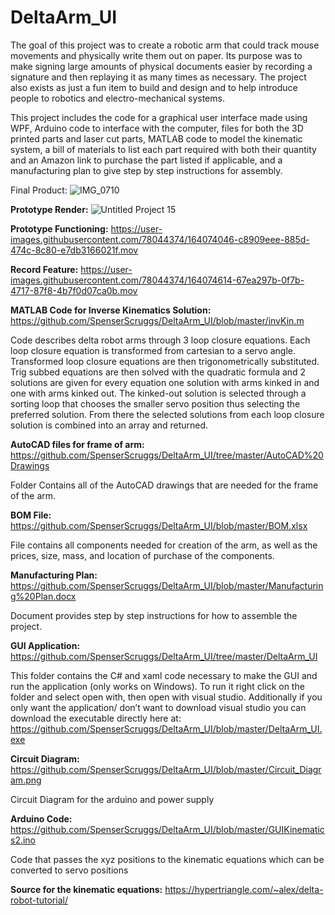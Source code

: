 # DeltaArm_UI
  The goal of this project was to create a robotic arm that could track mouse movements and physically write them out on paper. Its purpose was to make signing large amounts of physical documents easier by recording a signature and then replaying it as many times as necessary. The project also exists as just a fun item to build and design and to help introduce people to robotics and electro-mechanical systems.

  This project includes the code for a graphical user interface made using WPF, Arduino code to interface with the computer, files for both the 3D printed parts and laser cut parts, MATLAB code to model the kinematic system, a bill of materials to list each part required with both their quantity and an Amazon link to purchase the part listed if applicable, and a manufacturing plan to give step by step instructions for assembly.

Final Product:
![IMG_0710](https://user-images.githubusercontent.com/78044374/167205772-4779bab4-ca41-42d7-8c32-6ada8e1bc74a.jpg)


**Prototype Render:**
![Untitled Project 15](https://user-images.githubusercontent.com/78044374/160977757-f82b6d6d-ac65-4387-82fb-7df79fcd4c2d.png)


**Prototype Functioning:**
https://user-images.githubusercontent.com/78044374/164074046-c8909eee-885d-474c-8c80-e7db3166021f.mov


**Record Feature:**
https://user-images.githubusercontent.com/78044374/164074614-67ea297b-0f7b-4717-87f8-4b7f0d07ca0b.mov


**MATLAB Code for Inverse Kinematics Solution:**
https://github.com/SpenserScruggs/DeltaArm_UI/blob/master/invKin.m

Code describes delta robot arms through 3 loop closure equations. Each loop closure equation is transformed from cartesian to a servo angle. Transformed loop closure equations are then trigonometrically substituted. Trig subbed equations are then solved with the quadratic formula and 2 solutions are given for every equation one solution with arms kinked in and one with arms kinked out. The kinked-out solution is selected through a sorting loop that chooses the smaller servo position thus selecting the preferred solution. From there the selected solutions from each loop closure solution is combined into an array and returned.


**AutoCAD files for frame of arm:**
https://github.com/SpenserScruggs/DeltaArm_UI/tree/master/AutoCAD%20Drawings

  Folder Contains all of the AutoCAD drawings that are needed for the frame of the arm. 


**BOM File:**
https://github.com/SpenserScruggs/DeltaArm_UI/blob/master/BOM.xlsx

  File contains all components needed for creation of the arm, as well as the prices, size, mass, and location of purchase of the components.


**Manufacturing Plan:**
https://github.com/SpenserScruggs/DeltaArm_UI/blob/master/Manufacturing%20Plan.docx

  Document provides step by step instructions for how to assemble the project.


**GUI Application:**
https://github.com/SpenserScruggs/DeltaArm_UI/tree/master/DeltaArm_UI

  This folder contains the C# and xaml code necessary to make the GUI and run the application (only works on Windows). To run it right click on the folder and select open with, then open with visual studio. Additionally if you only want the application/ don’t want to download visual studio you can download the executable directly here at: https://github.com/SpenserScruggs/DeltaArm_UI/blob/master/DeltaArm_UI.exe


**Circuit Diagram:**
https://github.com/SpenserScruggs/DeltaArm_UI/blob/master/Circuit_Diagram.png
  
  Circuit Diagram for the arduino and power supply


**Arduino Code:**
https://github.com/SpenserScruggs/DeltaArm_UI/blob/master/GUIKinematics2.ino

  Code that passes the xyz positions to the kinematic equations which can be converted to servo positions


**Source for the kinematic equations:**
https://hypertriangle.com/~alex/delta-robot-tutorial/
